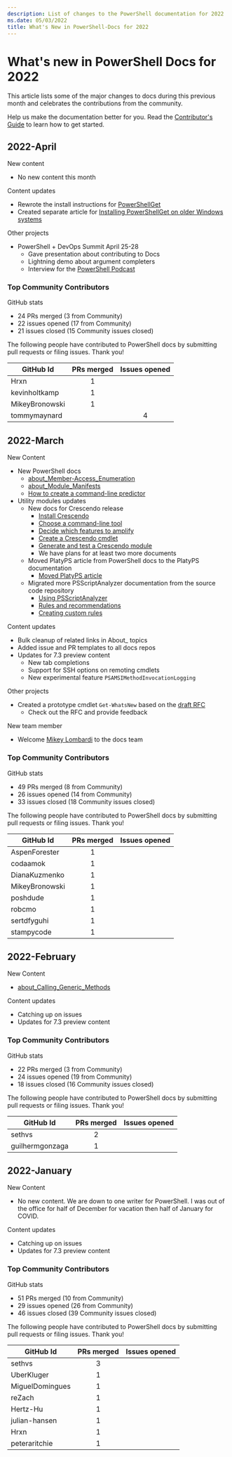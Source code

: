 ```yaml
---
description: List of changes to the PowerShell documentation for 2022
ms.date: 05/03/2022
title: What's New in PowerShell-Docs for 2022
---
```

# What's new in PowerShell Docs for 2022

This article lists some of the major changes to docs during this previous month and celebrates the
contributions from the community.

Help us make the documentation better for you. Read the [Contributor's Guide][contrib] to learn how
to get started.

## 2022-April

New content

- No new content this month

Content updates

- Rewrote the install instructions for [PowerShellGet](/powershell/scripting/gallery/installing-psget)
- Created separate article for
  [Installing PowerShellGet on older Windows systems](/powershell/scripting/gallery/install-on-older-systems)

Other projects

- PowerShell + DevOps Summit April 25-28
  - Gave presentation about contributing to Docs
  - Lightning demo about argument completers
  - Interview for the [PowerShell Podcast](https://powershellpodcast.podbean.com/e/contributing-to-powershell-made-easy-with-sean-wheeler/)

### Top Community Contributors

GitHub stats

- 24 PRs merged (3 from Community)
- 22 issues opened (17 from Community)
- 21 issues closed (15 Community issues closed)

The following people have contributed to PowerShell docs by submitting pull requests or filing
issues. Thank you!

|   GitHub Id    | PRs merged | Issues opened |
| -------------- | :--------: | :-----------: |
| Hrxn           |     1      |               |
| kevinholtkamp  |     1      |               |
| MikeyBronowski |     1      |               |
| tommymaynard   |            |       4       |

## 2022-March

New Content

- New PowerShell docs
  - [about_Member-Access_Enumeration](/powershell/module/microsoft.powershell.core/about/about_member-access_enumeration)
  - [about_Module_Manifests](/powershell/module/microsoft.powershell.core/about/about_module_manifests)
  - [How to create a command-line predictor](/powershell/scripting/dev-cross-plat/create-cmdline-predictor)
- Utility modules updates
  - New docs for Crescendo release
    - [Install Crescendo](/powershell/utility-modules/crescendo/get-started/install-crescendo)
    - [Choose a command-line tool](/powershell/utility-modules/crescendo/get-started/choose-command-line-tool)
    - [Decide which features to amplify](/powershell/utility-modules/crescendo/get-started/research-tool)
    - [Create a Crescendo cmdlet](/powershell/utility-modules/crescendo/get-started/create-new-cmdlet)
    - [Generate and test a Crescendo module](/powershell/utility-modules/crescendo/get-started/generate-module)
    - We have plans for at least two more documents
  - Moved PlatyPS article from PowerShell docs to the PlatyPS documentation
    - [Moved PlatyPS article](/powershell/utility-modules/platyps/create-help-using-platyps)
  - Migrated more PSScriptAnalyzer documentation from the source code repository
    - [Using PSScriptAnalyzer](/powershell/utility-modules/psscriptanalyzer/using-scriptanalyzer)
    - [Rules and recommendations](/powershell/utility-modules/psscriptanalyzer/rules-recommendations)
    - [Creating custom rules](/powershell/utility-modules/psscriptanalyzer/create-custom-rule)

Content updates

- Bulk cleanup of related links in About_ topics
- Added issue and PR templates to all docs repos
- Updates for 7.3 preview content
  - New tab completions
  - Support for SSH options on remoting cmdlets
  - New experimental feature `PSAMSIMethodInvocationLogging`

Other projects

- Created a prototype cmdlet `Get-WhatsNew` based on the
  [draft RFC](https://github.com/PowerShell/PowerShell-RFC/pull/317)
  - Check out the RFC and provide feedback

New team member

- Welcome [Mikey Lombardi](https://github.com/michaeltlombardi) to the docs team

### Top Community Contributors

GitHub stats

- 49 PRs merged (8 from Community)
- 26 issues opened (14 from Community)
- 33 issues closed (18 Community issues closed)

The following people have contributed to PowerShell docs by submitting pull requests or filing
issues. Thank you!

|   GitHub Id    | PRs merged | Issues opened |
| -------------- | :--------: | :-----------: |
| AspenForester  |     1      |               |
| codaamok       |     1      |               |
| DianaKuzmenko  |     1      |               |
| MikeyBronowski |     1      |               |
| poshdude       |     1      |               |
| robcmo         |     1      |               |
| sertdfyguhi    |     1      |               |
| stampycode     |     1      |               |

## 2022-February

New Content

- [about_Calling_Generic_Methods](/powershell/module/microsoft.powershell.core/about/about_calling_generic_methods&preserve-view=true)

Content updates

- Catching up on issues
- Updates for 7.3 preview content

### Top Community Contributors

GitHub stats

- 22 PRs merged (3 from Community)
- 24 issues opened (19 from Community)
- 18 issues closed (16 Community issues closed)

The following people have contributed to PowerShell docs by submitting pull requests or filing
issues. Thank you!

|    GitHub Id    | PRs merged | Issues opened |
| --------------- | :--------: | :-----------: |
| sethvs          |     2      |               |
| guilhermgonzaga |     1      |               |

## 2022-January

New Content

- No new content. We are down to one writer for PowerShell. I was out of the office for half of
  December for vacation then half of January for COVID.

Content updates

- Catching up on issues
- Updates for 7.3 preview content

### Top Community Contributors

GitHub stats

- 51 PRs merged (10 from Community)
- 29 issues opened (26 from Community)
- 46 issues closed (39 Community issues closed)

The following people have contributed to PowerShell docs by submitting pull requests or filing
issues. Thank you!

|    GitHub Id    | PRs merged | Issues opened |
| --------------- | :--------: | :-----------: |
| sethvs          |     3      |               |
| UberKluger      |     1      |               |
| MiguelDomingues |     1      |               |
| reZach          |     1      |               |
| Hertz-Hu        |     1      |               |
| julian-hansen   |     1      |               |
| Hrxn            |     1      |               |
| peteraritchie   |     1      |               |

<!-- Link references -->
[contrib]: contributing/overview.md
